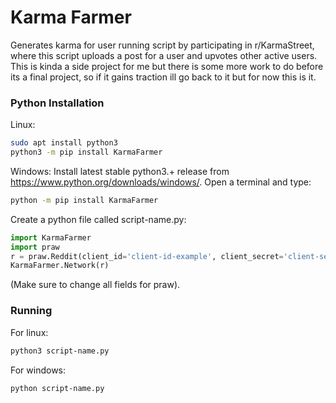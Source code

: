 # Karma Farmer
Generates karma for user running script by participating in r/KarmaStreet, where this script uploads a post for a user and upvotes other active users. This is kinda a side project for me but there is some more work to do before its a final project, so if it gains traction ill go back to it but for now this is it. 

### Python Installation
Linux:
```sh
sudo apt install python3
python3 -m pip install KarmaFarmer
```
Windows:
Install latest stable python3.+ release from https://www.python.org/downloads/windows/.
Open a terminal and type:
```sh
python -m pip install KarmaFarmer
```
Create a python file called script-name.py:
```python
import KarmaFarmer
import praw
r = praw.Reddit(client_id='client-id-example', client_secret='client-secret-example', user_agent='karmafarmer', username='JohnSmith', password='password123')
KarmaFarmer.Network(r)
```
(Make sure to change all fields for praw).

### Running
For linux:
```sh
python3 script-name.py
```
For windows:
```sh
python script-name.py
```
